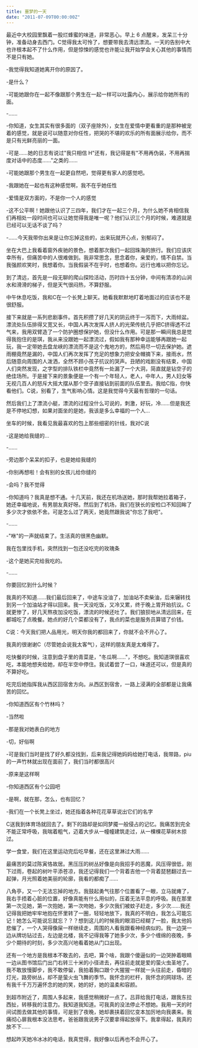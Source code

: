```yaml
---
title: 噩梦的一天
date: "2011-07-09T00:00:00Z"
---
```


最近中大校园里飘着一股烂蜂蜜的味道，非常恶心。早上 6 点醒来，发呆三十分钟，准备动身去西门。C觉得我太可怜了，想要带我去清远漂流。一天的告别中大也许根本起不了什么作用，但是惊悚的感觉也许能让我开始学会关心其他的事情而不是只有她。

-我觉得我知道她离开你的原因了。

-是什么？

-可能她跟你在一起不像跟那个男生在一起一样可以吐露内心，展示给你她所有的面。

-……

-你知道，女生其实有很多面的（双子座除外），女生在爱情中更看重的是那种被宠着的感觉，就是说可以随意对你任性，把哭的不堪的欢乐的所有面展示给你，而不是只有光鲜亮丽的一面。

-可是……她的日志有说过"我只相信 H"还有，我记得是有"不用再伪装，不用再揣度对话中的态度……"之类的……

-可能她跟那个男生在一起更自然吧，觉得更有家人的感觉吧。

-我跟她在一起也有这种感觉啊，我不在乎她任性

-爱情是双方面的，不是你一个人的感觉

-这不公平啊！她跟他认识了三四年，我们才在一起三个月，为什么她不肯相信我们再相处一段时间也可以让她觉得我是唯一呢？他们认识三个月的时候，难道就是已经可以无话不谈了吗？

-……今天我带你出来是让你忘掉这些的，出来玩就开心点，别郁闷了。

坐在大巴上我看着窗外疾驰的景色，想着那次我们一起回珠海的旅行。我们应该庆幸所有，但痛苦中的人很难做到。我非常思念，思念着你，亲爱的，情不自禁。当我强颜欢笑时，我想着你。当我假装不在乎时，也想着你。远行也难以把你忘记。

到了清远，首先是一段无聊的爬山探险活动，历时四十五分钟，中间有清凉的山涧水和滑滑的梯子，但是天气很闷热，不算舒服。

中午休息吃饭，我和C在一个长凳上聊天。她看我默默地盯着地面过的应该也不是很舒服。

接下来就是一系列悲剧事件。首先积攒了好几天的阴云终于一泻而下，大雨倾盆。漂流处队伍排得又宽又长，中国人再次发挥人挤人的光荣传统几乎把C挤得透不过气来，我用双臂造了一个防护圈想保护她，但没什么作用。可是那一瞬间我总是觉得我抱住的是琪，我从来没跟她一起漂流过，假如我有那种幸运能够再跟她一起玩，我一定带她去盘龙峡的漂流而不是这个鬼地方的，然后用尽一切去保护她。遮雨棚竟然是漏的，中国人们再次发挥了充足的想象力把安全帽摘下来，接雨水，然后随意向周围的人泼洒，全然不顾小孩子抗议的哭声。丑陋的戏剧没有结束，中国人们突然发现，之字型的排队铁栏中竟然有一处漏了一个大洞，简直就是钻空子的绝佳场所。于是接下来的景象便是一个有一个年轻人，老人，中年人，男人妇女等无视几百人的怒斥大摇大摆从那个空子直接钻到前面的队伍里去。我给C指，你快看他们。C说，别看了，生气影响心情。这是我觉得今天最有哲理的一句话。

然后我们上了漂流小艇，漂流的过程没什么可说的，刺激，好玩，冷……但是我还是不停地幻想，如果对面坐的是她，我该是多么幸福的一个人…

坐车的时候，我看见我最喜欢的包上那些细密的针线，我对C说

-这是她给我缝的…

-……

-旁边那个呆呆的扣子，也是她给我缝的

-你别再想啦！会有别的女孩儿给你缝的

-会吗？我不觉得

-你知道吗？我真是想不通。十几天前，我还在机场送她，那时我帮她拉着箱子，她还幸福地说，有男朋友真好呀。然后到了机场，我们在狭长的安检口不知回眸了多少次才依依不舍。可是怎么过了两天，她竟然跟我说"你忘了我吧"。

-……

-"咻"的一声就结束了。生活真的很黑色幽默。

我在包里找手机，突然找到一包还没吃完的玫瑰条

-这个是她买完给我吃的。

-……

你要回忆到什么时候？

我真的不知道……我们最后回来了，中途车没油了，加油站不卖柴油，后来辗转找到另一个加油站才得以回来。我一天没吃饭，又冷又累，终于晚上胃开始抗议。C就更惨了，好几天熬夜加没吃饭，漂流的时候还吐了。我们狼狈地从清远回来，在都城吃了点晚餐。她点的好几个菜都没有了，我点的菜也是服务员算错了价钱。

C说：今天我们把人品用光，明天你我的都回来了，你就不会不开心了。

我真的很谢谢C（尽管她会说我太客气），这样的朋友真是太难得了。

吃快餐的时候，注意到盘子里的青菜是，"冬瓜啊……"，不想吃。我知道琪很喜欢吃，本能地想夹给她，却在半空中停住。我试着尝了一口，味道还可以，但是真的不算好吃。

吃完后她指挥我从西区回宿舍方向。从西区到宿舍，一路上浸满的全部都是让我痛苦的回忆。

-你知道西区有个竹林吗？

-当然啦

-那是我对她表白的地方

-切，好俗啊

-可是我们当时是找了好久都没找到，后来我记得她妈妈给她打电话，我带路，piu 的一声竹林就出现在面前了，我们当时都很高兴

-原来是这样啊

-你知道西区有个公园吧

-是啊，就在那，怎么，也有回忆？

-我们在一个长凳上坐过，她还指着各种花花草草说出它们的名字

C送我到体育场就回去了。剩下的路却是如同梦魇一般侵占的记忆。我痛苦到完全不能正常呼吸，我喘着粗气，迈着大步从一幢幢建筑走过，从一棵棵花草树木掠过。

学一食堂，我们在这里运动完后吃早餐，还在这里淋过大雨……

最痛苦的莫过陈寅恪故居。黑压压的树丛好像是向我招手的恶魔，风压得很低，刚下过雨，卷起的树叶平添苍凉，我还记得我们一个背着吉他一个背着琵琶翻过去一起弹，月光照着她美丽的轮廓，我看的都痴了……

八角亭，又一个无法忘掉的地方。我鼓起勇气往那个位置看了一眼，立马就瘫了，我右手捂着心脏的位置，好像真能有什么用似的，压着无法平息的呼吸。我在那里第一次见她，第一次抱她，第一次吻她，多少次我们被蚊子赶走，多少次……我还记得我把她牢牢地抱在怀里转了一圈，轻轻地放下，我真的不明白，我怎么可能忘记！她怎么可能说忘就忘？？？想到这儿的时候我的眼泪已经糊了一脸，我太他妈悲催了，一个人哭得像屎一样继续走，周围的人看我跟看神经病似的。我一边哭一边从牌坊钻过去，左边是北楼，我不记得我等了她多少次，多少个缠绵的夜晚，多少个期待的时刻，多少次高兴地看着她从门口出现。

还有一个地方是我根本不敢去的，去吧，算个啥，我跟个傻逼似的一边哭肿着眼睛一边从图书馆后门出门右转三十米的小径进去，再往前走就是爱的萤火虫圣地了。我不敢放慢脚步，我不敢停留，我拍着胸口跟个大猩猩一样就一头往前走，昏暗的灯光，路旁树丛，却不是萤火虫飞舞的季节。我怀念的栏杆，我怀念的网球场，还有我千千万万遍怀念的她的笑，她的好，她的温柔和容颜。

到超市附近了，周围人多起来，我感觉稍微好一点了。吕菲给我打电话，跟我东拉西扯，转移我的注意力。我知道我知道。可我真的没法停止不想她。我用一天的时间试图去做其他的事情，可是到了夜晚，她却裹挟着回忆变本加厉地向我袭来。我痛彻心扉我根本没法思考。爸爸跟我说男子汉要拿得起放得下。我拿得起，我真的放不下……

想起昨天她冷冰冰的电话，我真觉得，我好像以后再也不会开心了。
